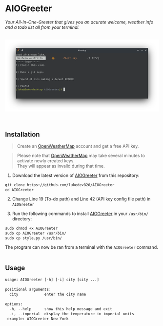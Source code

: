 # AIOGreeter
*Your All-In-One-Greeter that gives you an acurate welcome, weather info and a todo list all from your terminal.*
<br><br>
<p align="center">  
  <img width="772" src="https://github.com/lukedev820/AIOGreeter/blob/master/example.png">
</p>
<br>

## Installation

> Create an [OpenWeatherMap](https://home.openweathermap.org/users/sign_up) account  and get a free API key. 

> Please note that [OpenWeatherMap](https://home.openweathermap.org) may take several minutes to activate newly created keys.<br>They will appear as invalid during that time.

1) Download the latest version of [AIOGreeter](https://github.com/lukedev820/AIOGreeter) from this repository:
```
git clone https://github.com/lukedev820/AIOGreeter
cd AIOGreeter
```
2) Change Line 19 (To-do path) and Line 42 (API key config file path) in `AIOGreeter` 

2) Run the following commands to install [AIOGreeter](https://github.com/lukedev820/AIOGreeter) in your `/usr/bin/` directory:
```
sudo chmod +x AIOGreeter
sudo cp AIOGreeter /usr/bin/
sudo cp style.py /usr/bin/
```

The program can now be ran from a terminal with the `AIOGreeter` command.
<br><br>

## Usage
```
usage: AIOGreeter [-h] [-i] city [city ...]

positional arguments:
  city            enter the city name

options:
  -h, --help      show this help message and exit
  -i, --imperial  display the temperature in imperial units
 example: AIOGreeter New York
```